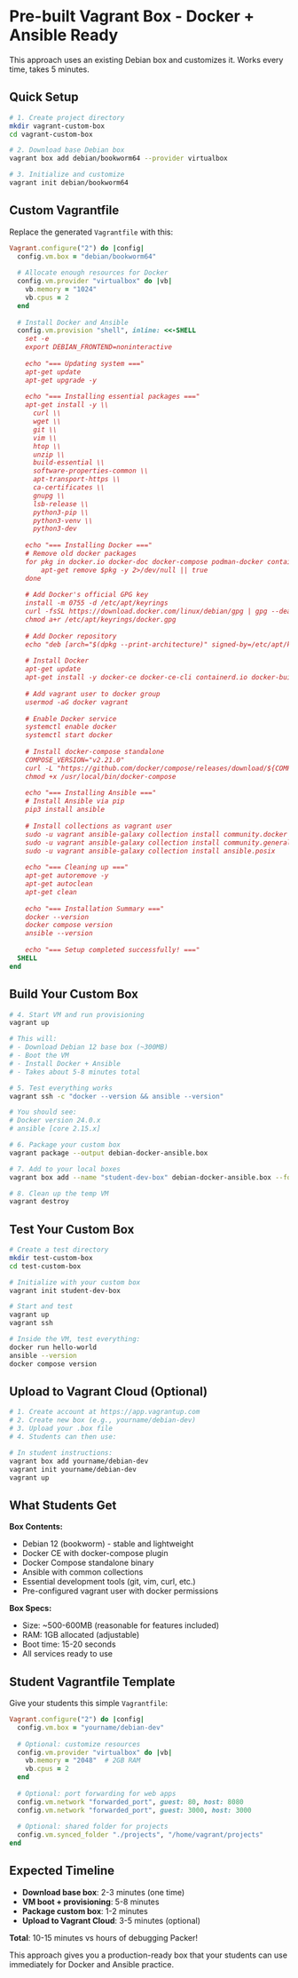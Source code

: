 # Pre-built Vagrant Box - Docker + Ansible Ready

This approach uses an existing Debian box and customizes it. Works every time, takes 5 minutes.

## Quick Setup

```bash
# 1. Create project directory
mkdir vagrant-custom-box
cd vagrant-custom-box

# 2. Download base Debian box
vagrant box add debian/bookworm64 --provider virtualbox

# 3. Initialize and customize
vagrant init debian/bookworm64
```

## Custom Vagrantfile

Replace the generated `Vagrantfile` with this:

```ruby
Vagrant.configure("2") do |config|
  config.vm.box = "debian/bookworm64"
  
  # Allocate enough resources for Docker
  config.vm.provider "virtualbox" do |vb|
    vb.memory = "1024"
    vb.cpus = 2
  end
  
  # Install Docker and Ansible
  config.vm.provision "shell", inline: <<-SHELL
    set -e
    export DEBIAN_FRONTEND=noninteractive
    
    echo "=== Updating system ==="
    apt-get update
    apt-get upgrade -y
    
    echo "=== Installing essential packages ==="
    apt-get install -y \\
      curl \\
      wget \\
      git \\
      vim \\
      htop \\
      unzip \\
      build-essential \\
      software-properties-common \\
      apt-transport-https \\
      ca-certificates \\
      gnupg \\
      lsb-release \\
      python3-pip \\
      python3-venv \\
      python3-dev
    
    echo "=== Installing Docker ==="
    # Remove old docker packages
    for pkg in docker.io docker-doc docker-compose podman-docker containerd runc; do 
        apt-get remove $pkg -y 2>/dev/null || true
    done
    
    # Add Docker's official GPG key
    install -m 0755 -d /etc/apt/keyrings
    curl -fsSL https://download.docker.com/linux/debian/gpg | gpg --dearmor -o /etc/apt/keyrings/docker.gpg
    chmod a+r /etc/apt/keyrings/docker.gpg
    
    # Add Docker repository
    echo "deb [arch="$(dpkg --print-architecture)" signed-by=/etc/apt/keyrings/docker.gpg] https://download.docker.com/linux/debian "$(. /etc/os-release && echo "$VERSION_CODENAME")" stable" | tee /etc/apt/sources.list.d/docker.list > /dev/null
    
    # Install Docker
    apt-get update
    apt-get install -y docker-ce docker-ce-cli containerd.io docker-buildx-plugin docker-compose-plugin
    
    # Add vagrant user to docker group
    usermod -aG docker vagrant
    
    # Enable Docker service
    systemctl enable docker
    systemctl start docker
    
    # Install docker-compose standalone
    COMPOSE_VERSION="v2.21.0"
    curl -L "https://github.com/docker/compose/releases/download/${COMPOSE_VERSION}/docker-compose-$(uname -s)-$(uname -m)" -o /usr/local/bin/docker-compose
    chmod +x /usr/local/bin/docker-compose
    
    echo "=== Installing Ansible ==="
    # Install Ansible via pip
    pip3 install ansible
    
    # Install collections as vagrant user
    sudo -u vagrant ansible-galaxy collection install community.docker
    sudo -u vagrant ansible-galaxy collection install community.general
    sudo -u vagrant ansible-galaxy collection install ansible.posix
    
    echo "=== Cleaning up ==="
    apt-get autoremove -y
    apt-get autoclean
    apt-get clean
    
    echo "=== Installation Summary ==="
    docker --version
    docker compose version
    ansible --version
    
    echo "=== Setup completed successfully! ==="
  SHELL
end
```

## Build Your Custom Box

```bash
# 4. Start VM and run provisioning
vagrant up

# This will:
# - Download Debian 12 base box (~300MB)
# - Boot the VM
# - Install Docker + Ansible
# - Takes about 5-8 minutes total

# 5. Test everything works
vagrant ssh -c "docker --version && ansible --version"

# You should see:
# Docker version 24.0.x
# ansible [core 2.15.x]

# 6. Package your custom box
vagrant package --output debian-docker-ansible.box

# 7. Add to your local boxes
vagrant box add --name "student-dev-box" debian-docker-ansible.box --force

# 8. Clean up the temp VM
vagrant destroy
```

## Test Your Custom Box

```bash
# Create a test directory
mkdir test-custom-box
cd test-custom-box

# Initialize with your custom box
vagrant init student-dev-box

# Start and test
vagrant up
vagrant ssh

# Inside the VM, test everything:
docker run hello-world
ansible --version
docker compose version
```

## Upload to Vagrant Cloud (Optional)

```bash
# 1. Create account at https://app.vagrantup.com
# 2. Create new box (e.g., yourname/debian-dev)
# 3. Upload your .box file
# 4. Students can then use:

# In student instructions:
vagrant box add yourname/debian-dev
vagrant init yourname/debian-dev
vagrant up
```

## What Students Get

**Box Contents:**
- Debian 12 (bookworm) - stable and lightweight
- Docker CE with docker-compose plugin
- Docker Compose standalone binary  
- Ansible with common collections
- Essential development tools (git, vim, curl, etc.)
- Pre-configured vagrant user with docker permissions

**Box Specs:**
- Size: ~500-600MB (reasonable for features included)
- RAM: 1GB allocated (adjustable)
- Boot time: 15-20 seconds
- All services ready to use

## Student Vagrantfile Template

Give your students this simple `Vagrantfile`:

```ruby
Vagrant.configure("2") do |config|
  config.vm.box = "yourname/debian-dev"
  
  # Optional: customize resources
  config.vm.provider "virtualbox" do |vb|
    vb.memory = "2048"  # 2GB RAM
    vb.cpus = 2
  end
  
  # Optional: port forwarding for web apps
  config.vm.network "forwarded_port", guest: 80, host: 8080
  config.vm.network "forwarded_port", guest: 3000, host: 3000
  
  # Optional: shared folder for projects
  config.vm.synced_folder "./projects", "/home/vagrant/projects"
end
```

## Expected Timeline

- **Download base box**: 2-3 minutes (one time)
- **VM boot + provisioning**: 5-8 minutes
- **Package custom box**: 1-2 minutes
- **Upload to Vagrant Cloud**: 3-5 minutes (optional)

**Total**: 10-15 minutes vs hours of debugging Packer!

This approach gives you a production-ready box that your students can use immediately for Docker and Ansible practice.
